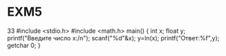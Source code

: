 # EXM5
33
#include <stdio.h>
#include <math.h>
main()
{
int x;
float y;
printf("Введите число x:/n");
scanf("%d"&x);
y=ln(x);
printf("Ответ:%f",y);
getchar 0;
}
